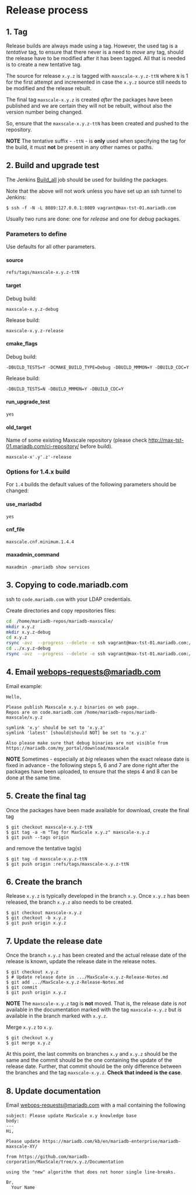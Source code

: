 # Release process

## 1. Tag

Release builds are always made using a tag. However, the used
tag is a _tentative_ tag, to ensure that there never is a need
to _move_ any tag, should the release have to be modified after
it has been tagged. All that is needed is to create a new
tentative tag.

The source for release `x.y.z` is tagged with `maxscale-x.y.z-ttN`
where `N` is 1 for the first attempt and incremented in case the
`x.y.z` source still needs to be modified and the release rebuilt.

The final tag `maxscale-x.y.z` is created _after_ the packages have
been published and we are certain they will not be rebuilt, without
also the version number being changed.

So, ensure that the `maxscale-x.y.z-ttN` has been created and pushed
to the repository.

**NOTE** The tentative suffix - `-ttN` - is **only** used when
specifying the tag for the build, it must **not** be present in
any other names or paths.

## 2. Build and upgrade test

The Jenkins
[Build_all](http://localhost:8089/job/build_all/)
job should be used for building the packages.

Note that the above will not work unless you have set up an
ssh tunnel to Jenkins:
```
$ ssh -f -N -L 8089:127.0.0.1:8089 vagrant@max-tst-01.mariadb.com
```

Usually two runs are done: one for _release_ and one for _debug_ packages.

### Parameters to define

Use defaults for all other parameters.

#### source
```
refs/tags/maxscale-x.y.z-ttN
```

#### target
Debug build:
```
maxscale-x.y.z-debug
```

Release build:
```
maxscale-x.y.z-release
```

#### cmake_flags

Debug build:
```
-DBUILD_TESTS=Y -DCMAKE_BUILD_TYPE=Debug -DBUILD_MMMON=Y -DBUILD_CDC=Y
```

Release build:
```
-DBUILD_TESTS=N -DBUILD_MMMON=Y -DBUILD_CDC=Y
```

#### run_upgrade_test

```
yes
```

#### old_target

Name of some existing Maxscale repository
(please check http://max-tst-01.mariadb.com/ci-repository/
before build).

```
maxscale-x'.y'.z'-release
```

### Options for 1.4.x build

For `1.4` builds the default values of the following parameters
should be changed:

#### use_mariadbd

```
yes
```

#### cnf_file

```
maxscale.cnf.minimum.1.4.4
```

#### maxadmin_command

```
maxadmin -pmariadb show services
```

## 3. Copying to code.mariadb.com

ssh to `code.mariadb.com` with your LDAP credentials.

Create directories and copy repositories files:

```bash
cd  /home/mariadb-repos/mariadb-maxscale/
mkdir x.y.z
mkdir x.y.z-debug
cd x.y.z
rsync -avz  --progress --delete -e ssh vagrant@max-tst-01.mariadb.com:/home/vagrant/repository/maxscale-x.y.z-release/mariadb-maxscale/ .
cd ../x.y.z-debug
rsync -avz  --progress --delete -e ssh vagrant@max-tst-01.mariadb.com:/home/vagrant/repository/maxscale-x.y.z-debug/mariadb-maxscale/ .
```

## 4. Email webops-requests@mariadb.com

Email example:

```
Hello,

Please publish Maxscale x.y.z binaries on web page.
Repos are on code.mariadb.com /home/mariadb-repos/mariadb-maxscale/x.y.z

symlink 'x.y' should be set to 'x.y.z'
symlink 'latest' [should|should NOT] be set to 'x.y.z'

Also please make sure that debug binaries are not visible from
https://mariadb.com/my_portal/download/maxscale
```

**NOTE** Sometimes - especially at _big_ releases when the exact release
date is fixed in advance - the following steps 5, 6 and 7 are done right
after the packages have been uploaded, to ensure that the steps 4 and 8
can be done at the same time.

## 5. Create the final tag

Once the packages have been made available for download, create
the final tag
```
$ git checkout maxscale-x.y.z-ttN
$ git tag -a -m "Tag for MaxScale x.y.z" maxscale-x.y.z
$ git push --tags origin
```
and remove the tentative tag(s)
```
$ git tag -d maxscale-x.y.z-ttN
$ git push origin :refs/tags/maxscale-x.y.z-ttN
```

## 6. Create the branch

Release `x.y.z` is typically developed in the branch `x.y`.
Once `x.y.z` has been released, the branch `x.y.z` also needs
to be created.
```
$ git checkout maxscale-x.y.z
$ git checkout -b x.y.z
$ git push origin x.y.z
```

## 7. Update the release date

Once the branch `x.y.z` has been created and the actual release
date of the release is known, update the release date in the
release notes.
```
$ git checkout x.y.z
$ # Update release date in .../MaxScale-x.y.z-Release-Notes.md
$ git add .../MaxScale-x.y.z-Release-Notes.md
$ git commit
$ git push origin x.y.z
```

**NOTE** The `maxscale-x.y.z` tag is **not** moved. That is, the
release date is _not_ available in the documentation marked with
the tag `maxscale-x.y.z` but _is_ available in the branch marked
with `x.y.z`.

Merge `x.y.z` to `x.y`.
```
$ git checkout x.y
$ git merge x.y.z
```

At this point, the last commits on branches `x.y` and `x.y.z`
should be the same and the commit should be the one containing the
update of the release date. Further, that commit should be the only
difference between the branches and the tag `maxscale-x.y.z`.
**Check that indeed is the case**.

## 8. Update documentation

Email webops-requests@mariadb.com with a mail containing the
following
```
subject: Please update MaxScale x.y knowledge base
body:
---
Hi,

Please update https://mariadb.com/kb/en/mariadb-enterprise/mariadb-maxscale-XY/

from https://github.com/mariadb-corporation/MaxScale/tree/x.y.z/Documentation

using the "new" algorithm that does not honor single line-breaks.

Br,
  Your Name
```
